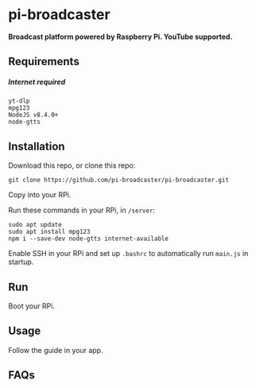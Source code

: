 # pi-broadcaster

**Broadcast platform powered by Raspberry Pi. YouTube supported.**

<!-- old
![Python Version](https://img.shields.io/pypi/pyversions/paramiko?style=flat)
![Platform](https://img.shields.io/powershellgallery/p/PackageManagement)
![License](https://img.shields.io/github/license/pham-tuyen/pi-music)

This [repository](https://github.com/pham-tuyen/pi-broadcaster) and [pim-gui](https://github.com/doan08/pim-gui) are a product. This [repository](https://github.com/pham-tuyen/pi-broadcaster) is developing for the hardware [(Raspberry PI)](https://raspberrypi.com) and [pim-gui](https://github.com/doan08/pim-gui) is developing for the software (client).
-->
## Requirements
##### Internet required
```
yt-dlp
mpg123
NodeJS v8.4.0+
node-gtts
```
## Installation
Download this repo, or clone this repo:
```
git clone https://github.com/pi-broadcaster/pi-broadcaster.git
```
Copy into your RPi.

Run these commands in your RPi, in `/server`:
```
sudo apt update
sudo apt install mpg123
npm i --save-dev node-gtts internet-available
```
Enable SSH in your RPi and set up `.bashrc` to automatically run `main.js` in startup.
## Run
Boot your RPi.
## Usage
Follow the guide in your app.
## FAQs
